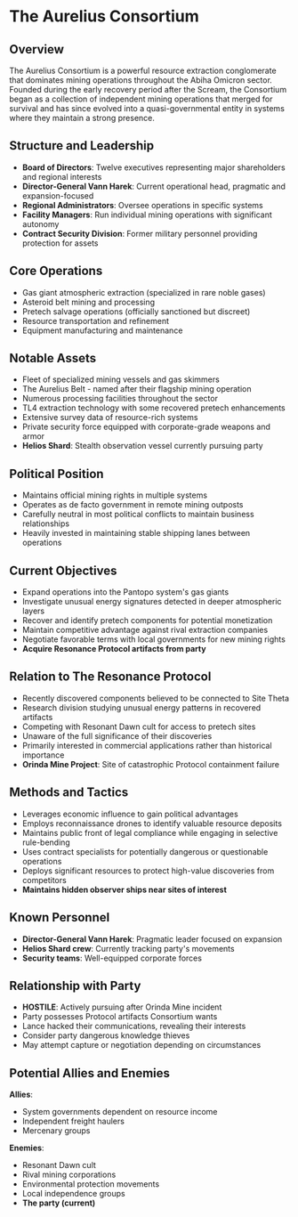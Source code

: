# The Aurelius Consortium

## Overview
The Aurelius Consortium is a powerful resource extraction conglomerate that dominates mining operations throughout the Abiha Omicron sector. Founded during the early recovery period after the Scream, the Consortium began as a collection of independent mining operations that merged for survival and has since evolved into a quasi-governmental entity in systems where they maintain a strong presence.

## Structure and Leadership
- **Board of Directors**: Twelve executives representing major shareholders and regional interests
- **Director-General Vann Harek**: Current operational head, pragmatic and expansion-focused
- **Regional Administrators**: Oversee operations in specific systems
- **Facility Managers**: Run individual mining operations with significant autonomy
- **Contract Security Division**: Former military personnel providing protection for assets

## Core Operations
- Gas giant atmospheric extraction (specialized in rare noble gases)
- Asteroid belt mining and processing
- Pretech salvage operations (officially sanctioned but discreet)
- Resource transportation and refinement
- Equipment manufacturing and maintenance

## Notable Assets
- Fleet of specialized mining vessels and gas skimmers
- The Aurelius Belt - named after their flagship mining operation
- Numerous processing facilities throughout the sector
- TL4 extraction technology with some recovered pretech enhancements
- Extensive survey data of resource-rich systems
- Private security force equipped with corporate-grade weapons and armor
- **Helios Shard**: Stealth observation vessel currently pursuing party

## Political Position
- Maintains official mining rights in multiple systems
- Operates as de facto government in remote mining outposts
- Carefully neutral in most political conflicts to maintain business relationships
- Heavily invested in maintaining stable shipping lanes between operations

## Current Objectives
- Expand operations into the Pantopo system's gas giants
- Investigate unusual energy signatures detected in deeper atmospheric layers
- Recover and identify pretech components for potential monetization
- Maintain competitive advantage against rival extraction companies
- Negotiate favorable terms with local governments for new mining rights
- **Acquire Resonance Protocol artifacts from party**

## Relation to The Resonance Protocol
- Recently discovered components believed to be connected to Site Theta
- Research division studying unusual energy patterns in recovered artifacts
- Competing with Resonant Dawn cult for access to pretech sites
- Unaware of the full significance of their discoveries
- Primarily interested in commercial applications rather than historical importance
- **Orinda Mine Project**: Site of catastrophic Protocol containment failure

## Methods and Tactics
- Leverages economic influence to gain political advantages
- Employs reconnaissance drones to identify valuable resource deposits
- Maintains public front of legal compliance while engaging in selective rule-bending
- Uses contract specialists for potentially dangerous or questionable operations
- Deploys significant resources to protect high-value discoveries from competitors
- **Maintains hidden observer ships near sites of interest**

## Known Personnel
- **Director-General Vann Harek**: Pragmatic leader focused on expansion
- **Helios Shard crew**: Currently tracking party's movements
- **Security teams**: Well-equipped corporate forces

## Relationship with Party
- **HOSTILE**: Actively pursuing after Orinda Mine incident
- Party possesses Protocol artifacts Consortium wants
- Lance hacked their communications, revealing their interests
- Consider party dangerous knowledge thieves
- May attempt capture or negotiation depending on circumstances

## Potential Allies and Enemies
**Allies**: 
- System governments dependent on resource income
- Independent freight haulers
- Mercenary groups

**Enemies**: 
- Resonant Dawn cult
- Rival mining corporations
- Environmental protection movements
- Local independence groups
- **The party (current)**